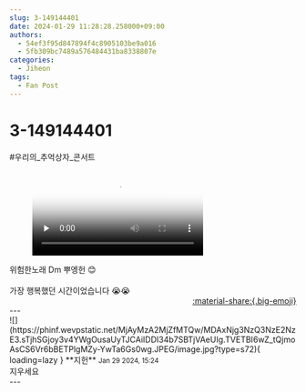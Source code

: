 ```yaml
---
slug: 3-149144401
date: 2024-01-29 11:28:28.258000+09:00
authors:
  - 54ef3f95d847894f4c8905103be9a016
  - 5fb309bc7489a576484431ba8338807e
categories:
  - Jiheon
tags:
  - Fan Post
---
```


# 3-149144401

<div class="post-container" markdown="1">
<div class="content-container md-sidebar__scrollwrap" markdown="1">

\#우리의_추억상자_콘서트 

<figure markdown="1">
<video controls="controls" preload="none" poster="/assets/videos/weverse_3-1171135-thumb.jpg">
<source src="/assets/videos/weverse_3-1171135.mp4#t=1" type="video/mp4">
Your browser does not support the video tag.
</video>
</figure>
위험한노래 Dm 뿌엥헌 😊     <br><br>가장 행복했던 시간이었습니다 😭😭

</div>
</div>

<div style="text-align: right;" markdown="1">
<a href="https://weverse.io/fromis9/fanpost/3-149144401" style="text-align: right;">:material-share:{.big-emoji}</a>
</div>
---

<div class="comments-container md-sidebar__scrollwrap" markdown="1">
<div class="comment" markdown="1">
<div class='id-container' markdown="1">
![](https://phinf.wevpstatic.net/MjAyMzA2MjZfMTQw/MDAxNjg3NzQ3NzE2NzE3.sTjhSGjoy3v4YWgOusaUyTJCAiIDDI34b7SBTjVAeUIg.TVETBI6wZ_tQjmoAsCS6Vr6bBETPlgMZy-YwTa6Gs0wg.JPEG/image.jpg?type=s72){ loading=lazy }
**<span class="artist">지헌</span>** <small>Jan 29 2024, 15:24</small><br>
</div>
<div class='comment-body' markdown="1">
지우세요
</div>
</div>
</div>
---
